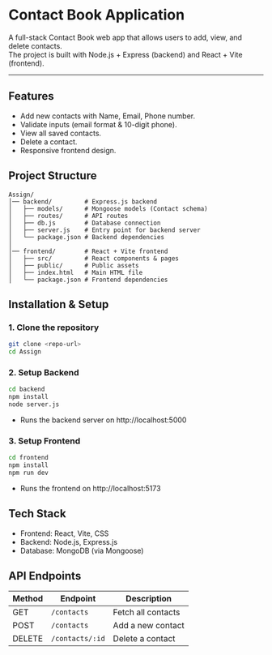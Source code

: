#  Contact Book Application

A full-stack Contact Book web app that allows users to add, view, and delete contacts.  
The project is built with Node.js + Express (backend) and React + Vite (frontend).

---

##  Features
- Add new contacts with Name, Email, Phone number.
- Validate inputs (email format & 10-digit phone).
- View all saved contacts.
- Delete a contact.
- Responsive frontend design.


##  Project Structure
```
Assign/
│── backend/         # Express.js backend
│   ├── models/      # Mongoose models (Contact schema)
│   ├── routes/      # API routes
│   ├── db.js        # Database connection
│   ├── server.js    # Entry point for backend server
│   └── package.json # Backend dependencies
│
│── frontend/        # React + Vite frontend
│   ├── src/         # React components & pages
│   ├── public/      # Public assets
│   ├── index.html   # Main HTML file
│   └── package.json # Frontend dependencies
```


##  Installation & Setup

### 1. Clone the repository
```bash
git clone <repo-url>
cd Assign
```

### 2. Setup Backend
```bash
cd backend
npm install
node server.js
```
- Runs the backend server on http://localhost:5000

### 3. Setup Frontend
```bash
cd frontend
npm install
npm run dev
```
- Runs the frontend on http://localhost:5173


## Tech Stack
- Frontend: React, Vite, CSS
- Backend: Node.js, Express.js
- Database: MongoDB (via Mongoose)


##  API Endpoints

| Method | Endpoint       | Description         |
|--------|---------------|---------------------|
| GET    | `/contacts`   | Fetch all contacts  |
| POST   | `/contacts`   | Add a new contact   |
| DELETE | `/contacts/:id` | Delete a contact   |


